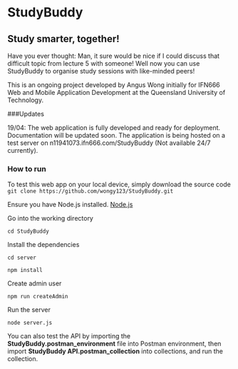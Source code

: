 # StudyBuddy
## Study smarter, together!


Have you ever thought: Man, it sure would be nice if I could discuss that difficult topic from lecture 5 with someone! Well now you can use StudyBuddy to organise study sessions with like-minded peers!


This is an ongoing project developed by Angus Wong initially for IFN666 Web and Mobile Application Development at the Queensland University of Technology.

###Updates

19/04: The web application is fully developed and ready for deployment. Documentation will be updated soon. The application is being hosted on a test server on n11941073.ifn666.com/StudyBuddy (Not available 24/7 currently).


###  How to run

To test this web app on your local device, simply download the source code
`git clone https://github.com/wongy123/StudyBuddy.git`


Ensure you have Node.js installed.
[Node.js](https://nodejs.org/en)


Go into the working directory

`cd StudyBuddy`


Install the dependencies

`cd server`

`npm install`


Create admin user

`npm run createAdmin`

Run the server

`node server.js`


You can also test the API by importing the **StudyBuddy.postman_environment** file into Postman environment, then import **StudyBuddy API.postman_collection** into collections, and run the collection.
